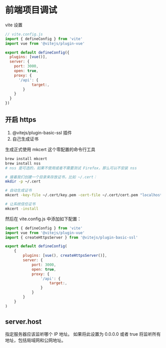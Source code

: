 # 前端项目调试

vite 设置

```js
// vite.config.js
import { defineConfig } from 'vite'
import vue from '@vitejs/plugin-vue'

export default defineConfig({
  plugins: [vue()],
  server: {
    port: 3000,
    open: true,
    proxy: {
      '/api': {
            target:,
        }
    }
  }
})
```

## 开启 https

1. @vitejs/plugin-basic-ssl 插件
2. 自己生成证书

生成正式使用 mkcert 这个零配置的命令行工具

```bash
brew install mkcert
brew install nss
# nss 是可选的，如果不使用或者不需要测试 Firefox，那么可以不安装 nss

# 接着我们创建一个目录来存放证书，比如 ~/.cert：
mkdir -p ~/.cert

# 自动生成证书
mkcert -key-file ~/.cert/key.pem -cert-file ~/.cert/cert.pem "localhost"

# 让系统信任证书
mkcert -install
```

然后在 vite.config.js 中添加如下配置：

```js
import { defineConfig } from 'vite'
import vue from '@vitejs/plugin-vue'
import { createHttpsServer } from '@vitejs/plugin-basic-ssl'

export default defineConfig(
    {
        plugins: [vue(), createHttpsServer()],
        server: {
            port: 3000,
            open: true,
            proxy: {
                '/api': {
                    target:,
                }
            }
        }
    }
)
```

## server.host

指定服务器应该监听哪个 IP 地址。 如果将此设置为 0.0.0.0 或者 true 将监听所有地址，包括局域网和公网地址。
